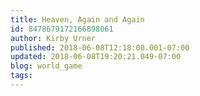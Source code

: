 ```yaml
---
title: Heaven, Again and Again
id: 8478679172166898061
author: Kirby Urner
published: 2018-06-08T12:18:00.001-07:00
updated: 2018-06-08T19:20:21.049-07:00
blog: world_game
tags: 
---
```


